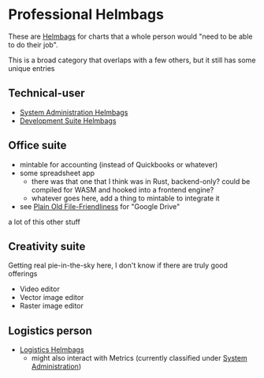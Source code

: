 # Professional Helmbags

These are [Helmbags](a6b94843-8569-4a45-a25d-ae69a2d9fc22.md) for charts that a whole person would "need to be able to do their job".

This is a broad category that overlaps with a few others, but it still has some unique entries

## Technical-user

- [System Administration Helmbags](1f46ee2a-7553-46fc-9279-b5cd3390b956.md)
- [Development Suite Helmbags](6aeb2266-593d-4a39-b578-30fe97873f92.md)

## Office suite

- mintable for accounting (instead of Quickbooks or whatever)
- some spreadsheet app
  - there was that one that I think was in Rust, backend-only? could be compiled for WASM and hooked into a frontend engine?
  - whatever goes here, add a thing to mintable to integrate it
- see [Plain Old File-Friendliness](8aea78fe-9cbe-4284-a57f-ed3756f477ed.md) for "Google Drive"

a lot of this other stuff

## Creativity suite

Getting real pie-in-the-sky here, I don't know if there are truly good offerings

- Video editor
- Vector image editor
- Raster image editor

## Logistics person

- [Logistics Helmbags](349b812c-49c9-4903-be4d-ccdbeefbfbe2.md)
  - might also interact with Metrics (currently classified under [System Administration](1f46ee2a-7553-46fc-9279-b5cd3390b956.md))

